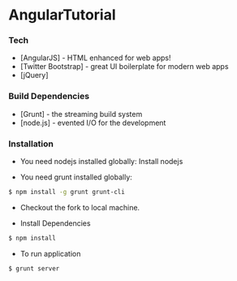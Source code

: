 # AngularTutorial 

### Tech

* [AngularJS] - HTML enhanced for web apps!
* [Twitter Bootstrap] - great UI boilerplate for modern web apps
* [jQuery] 

### Build Dependencies

* [Grunt] - the streaming build system
* [node.js] - evented I/O for the development


### Installation

* You need nodejs installed globally: Install nodejs

* You need grunt installed globally:

```sh
$ npm install -g grunt grunt-cli
```
* Checkout the fork to local machine.

* Install Dependencies
```sh
$ npm install
```
* To run application

 ```sh
$ grunt server
```


